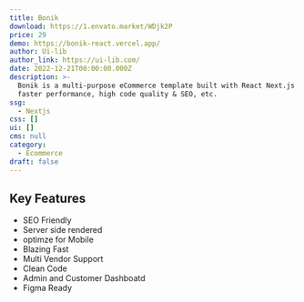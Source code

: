 ```yaml
---
title: Bonik
download: https://1.envato.market/WDjk2P
price: 29
demo: https://bonik-react.vercel.app/
author: Ui-lib
author_link: https://ui-lib.com/
date: 2022-12-21T00:00:00.000Z
description: >-
  Bonik is a multi-purpose eCommerce template built with React Next.js aiming at
  faster performance, high code quality & SEO, etc.
ssg:
  - Nextjs
css: []
ui: []
cms: null
category:
  - Ecommerce
draft: false
---
```

## Key Features

- SEO Friendly
- Server side rendered
- optimze for Mobile
- Blazing Fast
- Multi Vendor Support
- Clean Code
- Admin and Customer Dashboatd
- Figma Ready
